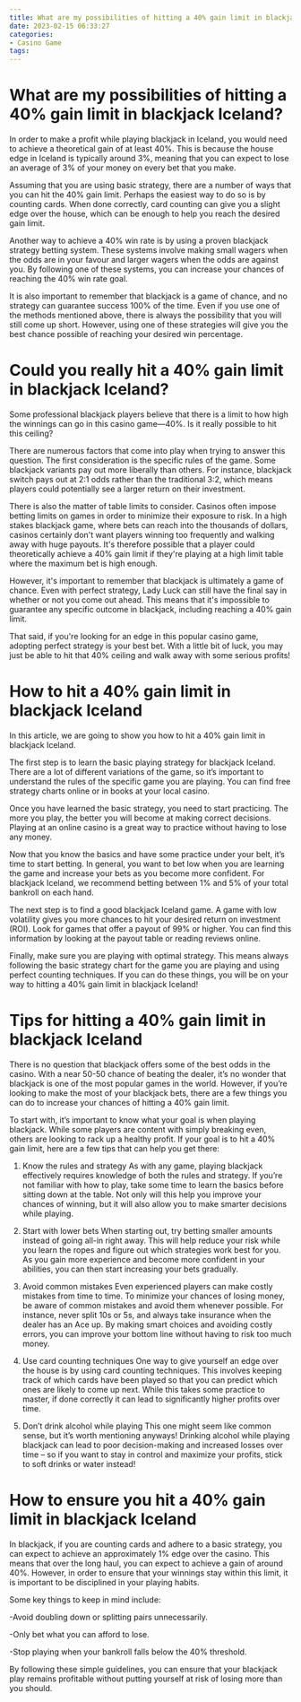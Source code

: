 ```yaml
---
title: What are my possibilities of hitting a 40% gain limit in blackjack Iceland
date: 2023-02-15 06:33:27
categories:
- Casino Game
tags:
---
```



#  What are my possibilities of hitting a 40% gain limit in blackjack Iceland?

In order to make a profit while playing blackjack in Iceland, you would need to achieve a theoretical gain of at least 40%. This is because the house edge in Iceland is typically around 3%, meaning that you can expect to lose an average of 3% of your money on every bet that you make.

Assuming that you are using basic strategy, there are a number of ways that you can hit the 40% gain limit. Perhaps the easiest way to do so is by counting cards. When done correctly, card counting can give you a slight edge over the house, which can be enough to help you reach the desired gain limit.

Another way to achieve a 40% win rate is by using a proven blackjack strategy betting system. These systems involve making small wagers when the odds are in your favour and larger wagers when the odds are against you. By following one of these systems, you can increase your chances of reaching the 40% win rate goal.

It is also important to remember that blackjack is a game of chance, and no strategy can guarantee success 100% of the time. Even if you use one of the methods mentioned above, there is always the possibility that you will still come up short. However, using one of these strategies will give you the best chance possible of reaching your desired win percentage.

#  Could you really hit a 40% gain limit in blackjack Iceland?

Some professional blackjack players believe that there is a limit to how high the winnings can go in this casino game—40%. Is it really possible to hit this ceiling?

There are numerous factors that come into play when trying to answer this question. The first consideration is the specific rules of the game. Some blackjack variants pay out more liberally than others. For instance, blackjack switch pays out at 2:1 odds rather than the traditional 3:2, which means players could potentially see a larger return on their investment.

There is also the matter of table limits to consider. Casinos often impose betting limits on games in order to minimize their exposure to risk. In a high stakes blackjack game, where bets can reach into the thousands of dollars, casinos certainly don't want players winning too frequently and walking away with huge payouts. It's therefore possible that a player could theoretically achieve a 40% gain limit if they're playing at a high limit table where the maximum bet is high enough.

However, it's important to remember that blackjack is ultimately a game of chance. Even with perfect strategy, Lady Luck can still have the final say in whether or not you come out ahead. This means that it's impossible to guarantee any specific outcome in blackjack, including reaching a 40% gain limit.

That said, if you're looking for an edge in this popular casino game, adopting perfect strategy is your best bet. With a little bit of luck, you may just be able to hit that 40% ceiling and walk away with some serious profits!

#  How to hit a 40% gain limit in blackjack Iceland

In this article, we are going to show you how to hit a 40% gain limit in blackjack Iceland. 

The first step is to learn the basic playing strategy for blackjack Iceland. There are a lot of different variations of the game, so it’s important to understand the rules of the specific game you are playing. You can find free strategy charts online or in books at your local casino. 

Once you have learned the basic strategy, you need to start practicing. The more you play, the better you will become at making correct decisions. Playing at an online casino is a great way to practice without having to lose any money. 

Now that you know the basics and have some practice under your belt, it’s time to start betting. In general, you want to bet low when you are learning the game and increase your bets as you become more confident. For blackjack Iceland, we recommend betting between 1% and 5% of your total bankroll on each hand. 

The next step is to find a good blackjack Iceland game. A game with low volatility gives you more chances to hit your desired return on investment (ROI). Look for games that offer a payout of 99% or higher. You can find this information by looking at the payout table or reading reviews online. 

Finally, make sure you are playing with optimal strategy. This means always following the basic strategy chart for the game you are playing and using perfect counting techniques. If you can do these things, you will be on your way to hitting a 40% gain limit in blackjack Iceland!

#  Tips for hitting a 40% gain limit in blackjack Iceland 

There is no question that blackjack offers some of the best odds in the casino. With a near 50-50 chance of beating the dealer, it’s no wonder that blackjack is one of the most popular games in the world. However, if you’re looking to make the most of your blackjack bets, there are a few things you can do to increase your chances of hitting a 40% gain limit.

To start with, it’s important to know what your goal is when playing blackjack. While some players are content with simply breaking even, others are looking to rack up a healthy profit. If your goal is to hit a 40% gain limit, here are a few tips that can help you get there:

1. Know the rules and strategy
As with any game, playing blackjack effectively requires knowledge of both the rules and strategy. If you’re not familiar with how to play, take some time to learn the basics before sitting down at the table. Not only will this help you improve your chances of winning, but it will also allow you to make smarter decisions while playing.

2. Start with lower bets
When starting out, try betting smaller amounts instead of going all-in right away. This will help reduce your risk while you learn the ropes and figure out which strategies work best for you. As you gain more experience and become more confident in your abilities, you can then start increasing your bets gradually.

3. Avoid common mistakes
Even experienced players can make costly mistakes from time to time. To minimize your chances of losing money, be aware of common mistakes and avoid them whenever possible. For instance, never split 10s or 5s, and always take insurance when the dealer has an Ace up. By making smart choices and avoiding costly errors, you can improve your bottom line without having to risk too much money.

4. Use card counting techniques
One way to give yourself an edge over the house is by using card counting techniques. This involves keeping track of which cards have been played so that you can predict which ones are likely to come up next. While this takes some practice to master, if done correctly it can lead to significantly higher profits over time.

5. Don’t drink alcohol while playing
This one might seem like common sense, but it’s worth mentioning anyways! Drinking alcohol while playing blackjack can lead to poor decision-making and increased losses over time – so if you want to stay in control and maximize your profits, stick to soft drinks or water instead!

#  How to ensure you hit a 40% gain limit in blackjack Iceland

In blackjack, if you are counting cards and adhere to a basic strategy, you can expect to achieve an approximately 1% edge over the casino. This means that over the long haul, you can expect to achieve a gain of around 40%. However, in order to ensure that your winnings stay within this limit, it is important to be disciplined in your playing habits.

Some key things to keep in mind include:

-Avoid doubling down or splitting pairs unnecessarily.

-Only bet what you can afford to lose.

-Stop playing when your bankroll falls below the 40% threshold.

By following these simple guidelines, you can ensure that your blackjack play remains profitable without putting yourself at risk of losing more than you should.